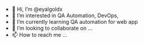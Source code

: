 - 👋 Hi, I’m @eyalgoldx
- 👀 I’m interested in QA Automation, DevOps, 
- 🌱 I’m currently learning QA automation for web app
- 💞️ I’m looking to collaborate on ...
- 📫 How to reach me ...

<!---
eyalgoldx/eyalgoldx is a ✨ special ✨ repository because its `README.md` (this file) appears on your GitHub profile.
You can click the Preview link to take a look at your changes.
--->
